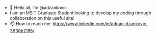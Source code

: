 - 👋 Hello all, I’m @adzankovic
- I am an MSIT Graduate Student looking to develop my coding through collaboration on this useful site!
- 📫 How to reach me: https://www.linkedin.com/in/adnan-dzankovic-3630b2185/

<!---
adzankovic/adzankovic is a ✨ special ✨ repository because its `README.md` (this file) appears on your GitHub profile.
You can click the Preview link to take a look at your changes.
--->
